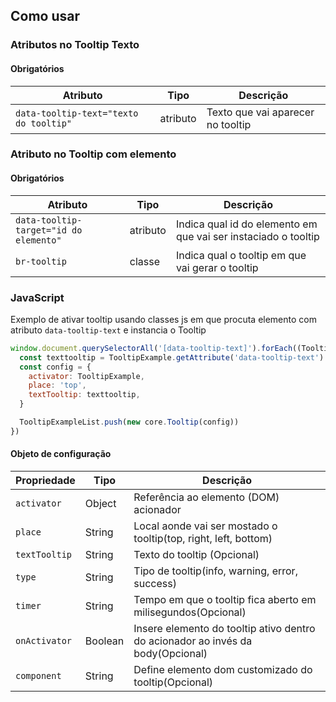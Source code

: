 ## Como usar

### Atributos no Tooltip Texto

#### Obrigatórios

| Atributo                               | Tipo     | Descrição                         |
| -------------------------------------- | -------- | --------------------------------- |
| `data-tooltip-text="texto do tooltip"` | atributo | Texto que vai aparecer no tooltip |

### Atributo no Tooltip com elemento

#### Obrigatórios

| Atributo                               | Tipo     | Descrição                                                      |
| -------------------------------------- | -------- | -------------------------------------------------------------- |
| `data-tooltip-target="id do elemento"` | atributo | Indica qual id do elemento em que vai ser instaciado o tooltip |
| `br-tooltip`                           | classe   | Indica qual o tooltip em que vai gerar o tooltip               |

### JavaScript

Exemplo de ativar tooltip usando classes js em que procuta elemento com atributo `data-tooltip-text` e instancia o Tooltip

```javascript
window.document.querySelectorAll('[data-tooltip-text]').forEach((TooltipExample) => {
  const texttooltip = TooltipExample.getAttribute('data-tooltip-text')
  const config = {
    activator: TooltipExample,
    place: 'top',
    textTooltip: texttooltip,
  }

  TooltipExampleList.push(new core.Tooltip(config))
})
```

#### Objeto de configuração

| Propriedade   | Tipo    | Descrição                                                                       |
| ------------- | ------- | ------------------------------------------------------------------------------- |
| `activator`   | Object  | Referência ao elemento (DOM) acionador                                          |
| `place`       | String  | Local aonde vai ser mostado o tooltip(top, right, left, bottom)                 |
| `textTooltip` | String  | Texto do tooltip (Opcional)                                                     |
| `type`        | String  | Tipo de tooltip(info, warning, error, success)                                  |
| `timer`       | String  | Tempo em que o tooltip fica aberto em milisegundos(Opcional)                    |
| `onActivator` | Boolean | Insere elemento do tooltip ativo dentro do acionador ao invés da body(Opcional) |
| `component`   | String  | Define elemento dom customizado do tooltip(Opcional)                            |
